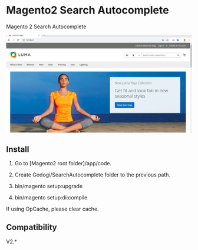 # Magento2 Search Autocomplete
Magento 2 Search Autocomplete

![](screen.gif)


## Install

1. Go to [Magento2 root folder]/app/code.

2. Create Godogi/SearchAutocomplete folder to the previous path.

3. bin/magento setup:upgrade

4. bin/magento setup:di:compile

If using OpCache, please clear cache.


## Compatibility

V2.*
